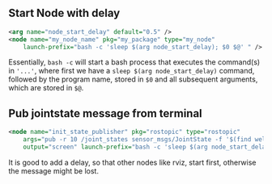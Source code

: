 
## Start Node with delay

```xml
<arg name="node_start_delay" default="0.5" />  
<node name="my_node_name" pkg="my_package" type="my_node"
    launch-prefix="bash -c 'sleep $(arg node_start_delay); $0 $@' " />
```
Essentially, `bash -c` will start a bash process that executes the command(s) in `'...'`, where first we have a `sleep $(arg node_start_delay)` command, followed by the program name, stored in `$0` and all subsequent arguments, which are stored in `$@`.

## Pub jointstate message from terminal

```xml
<node name="init_state_publisher" pkg="rostopic" type="rostopic" 
    args="pub -r 10 /joint_states sensor_msgs/JointState -f '$(find welding_controller)/config/init_joint_state.yaml'" 
    output="screen" launch-prefix="bash -c 'sleep $(arg node_start_delay); $0 $@' " />
```
It is good to add a delay, so that other nodes like rviz, start first, otherwise the message might be lost.